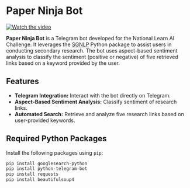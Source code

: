 # Paper Ninja Bot
[![Watch the video](https://img.youtube.com/vi/cu1IVtf96NQ/0.jpg)](https://www.youtube.com/watch?v=cu1IVtf96NQ)

**Paper Ninja Bot** is a Telegram bot developed for the National Learn AI Challenge. It leverages the [SGNLP](https://github.com/SGNLP) Python package to assist users in conducting secondary research. The bot uses aspect-based sentiment analysis to classify the sentiment (positive or negative) of five retrieved links based on a keyword provided by the user.

## Features

- **Telegram Integration:** Interact with the bot directly on Telegram.
- **Aspect-Based Sentiment Analysis:** Classify sentiment of research links.
- **Automated Search:** Retrieve and analyze five research links based on user-provided keywords.

## Required Python Packages

Install the following packages using `pip`:

```bash
pip install googlesearch-python
pip install python-telegram-bot
pip install requests
pip install beautifulsoup4
